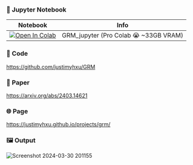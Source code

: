 
### 🍊 Jupyter Notebook

| Notebook | Info
| --- | --- |
[![Open In Colab](https://colab.research.google.com/assets/colab-badge.svg)](https://colab.research.google.com/github/camenduru/GRM-jupyter/blob/main/GRM_jupyter.ipynb) | GRM_jupyter (Pro Colab 😭 ~33GB VRAM)

### 🧬 Code
https://github.com/justimyhxu/GRM

### 📄 Paper
https://arxiv.org/abs/2403.14621

### 🌐 Page
https://justimyhxu.github.io/projects/grm/

### 🖼 Output
![Screenshot 2024-03-30 201155](https://github.com/camenduru/GRM-jupyter/assets/54370274/142be454-c48b-4662-ab0d-61f1b482269b)


